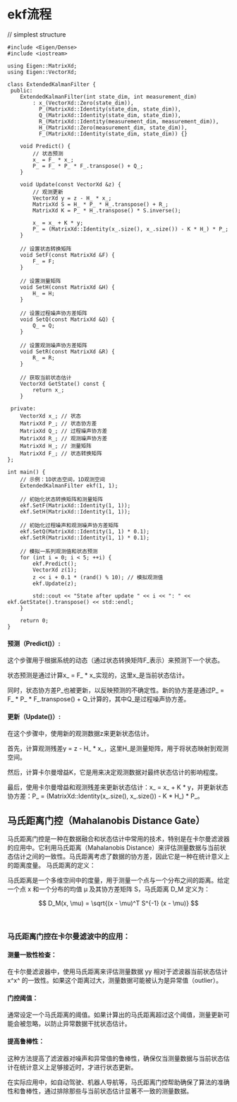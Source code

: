 # ekf流程
// simplest structure
```
#include <Eigen/Dense>
#include <iostream>

using Eigen::MatrixXd;
using Eigen::VectorXd;

class ExtendedKalmanFilter {
 public:
    ExtendedKalmanFilter(int state_dim, int measurement_dim)
        : x_(VectorXd::Zero(state_dim)),
          P_(MatrixXd::Identity(state_dim, state_dim)),
          Q_(MatrixXd::Identity(state_dim, state_dim)),
          R_(MatrixXd::Identity(measurement_dim, measurement_dim)),
          H_(MatrixXd::Zero(measurement_dim, state_dim)),
          F_(MatrixXd::Identity(state_dim, state_dim)) {}

    void Predict() {
        // 状态预测
        x_ = F_ * x_;
        P_ = F_ * P_ * F_.transpose() + Q_;
    }

    void Update(const VectorXd &z) {
        // 观测更新
        VectorXd y = z - H_ * x_;
        MatrixXd S = H_ * P_ * H_.transpose() + R_;
        MatrixXd K = P_ * H_.transpose() * S.inverse();

        x_ = x_ + K * y;
        P_ = (MatrixXd::Identity(x_.size(), x_.size()) - K * H_) * P_;
    }

    // 设置状态转换矩阵
    void SetF(const MatrixXd &F) {
        F_ = F;
    }

    // 设置测量矩阵
    void SetH(const MatrixXd &H) {
        H_ = H;
    }

    // 设置过程噪声协方差矩阵
    void SetQ(const MatrixXd &Q) {
        Q_ = Q;
    }

    // 设置观测噪声协方差矩阵
    void SetR(const MatrixXd &R) {
        R_ = R;
    }

    // 获取当前状态估计
    VectorXd GetState() const {
        return x_;
    }

 private:
    VectorXd x_; // 状态
    MatrixXd P_; // 状态协方差
    MatrixXd Q_; // 过程噪声协方差
    MatrixXd R_; // 观测噪声协方差
    MatrixXd H_; // 测量矩阵
    MatrixXd F_; // 状态转换矩阵
};

int main() {
    // 示例：1D状态空间，1D观测空间
    ExtendedKalmanFilter ekf(1, 1);

    // 初始化状态转换矩阵和测量矩阵
    ekf.SetF(MatrixXd::Identity(1, 1));
    ekf.SetH(MatrixXd::Identity(1, 1));

    // 初始化过程噪声和观测噪声协方差矩阵
    ekf.SetQ(MatrixXd::Identity(1, 1) * 0.1);
    ekf.SetR(MatrixXd::Identity(1, 1) * 0.1);

    // 模拟一系列观测值和状态预测
    for (int i = 0; i < 5; ++i) {
        ekf.Predict();
        VectorXd z(1);
        z << i + 0.1 * (rand() % 10); // 模拟观测值
        ekf.Update(z);

        std::cout << "State after update " << i << ": " << ekf.GetState().transpose() << std::endl;
    }

    return 0;
}

```
#### 预测（Predict()）:
  
  这个步骤用于根据系统的动态（通过状态转换矩阵F_表示）来预测下一个状态。
  
  状态预测是通过计算x_ = F_ * x_实现的，这里x_是当前状态估计。
  
  同时，状态协方差P_也被更新，以反映预测的不确定性。新的协方差是通过P_ = F_ * P_ * F_.transpose() + Q_计算的，其中Q_是过程噪声协方差。

#### 更新（Update()）:
  
  在这个步骤中，使用新的观测数据z来更新状态估计。

  首先，计算观测残差y = z - H_ * x_，这里H_是测量矩阵，用于将状态映射到观测空间。
  
  然后，计算卡尔曼增益K，它是用来决定观测数据对最终状态估计的影响程度。

  最后，使用卡尔曼增益和观测残差来更新状态估计：x_ = x_ + K * y，并更新状态协方差：P_ = (MatrixXd::Identity(x_.size(), x_.size()) - K * H_) * P_。
  
## 马氏距离门控（Mahalanobis Distance Gate）

马氏距离门控是一种在数据融合和状态估计中常用的技术，特别是在卡尔曼滤波器的应用中。它利用马氏距离（Mahalanobis Distance）来评估测量数据与当前状态估计之间的一致性。马氏距离考虑了数据的协方差，因此它是一种在统计意义上的距离度量。
马氏距离的定义：

马氏距离是一个多维空间中的度量，用于测量一个点与一个分布之间的距离。给定一个点 x 和一个分布的均值 μ 及其协方差矩阵 S，马氏距离 D_M​ 定义为：

$$
D_M(x, \mu) = \sqrt{(x - \mu)^T S^{-1} (x - \mu)}
$$

​
### 马氏距离门控在卡尔曼滤波中的应用：
#### 测量一致性检查：
在卡尔曼滤波器中，使用马氏距离来评估测量数据 yy 相对于滤波器当前状态估计 x^x^ 的一致性。如果这个距离过大，测量数据可能被认为是异常值（outlier）。

#### 门控阈值：

通常设定一个马氏距离的阈值。如果计算出的马氏距离超过这个阈值，测量更新可能会被忽略，以防止异常数据干扰状态估计。

#### 提高鲁棒性： 

这种方法提高了滤波器对噪声和异常值的鲁棒性，确保仅当测量数据与当前状态估计在统计意义上足够接近时，才进行状态更新。

在实际应用中，如自动驾驶、机器人导航等，马氏距离门控帮助确保了算法的准确性和鲁棒性，通过排除那些与当前状态估计显著不一致的测量数据。


